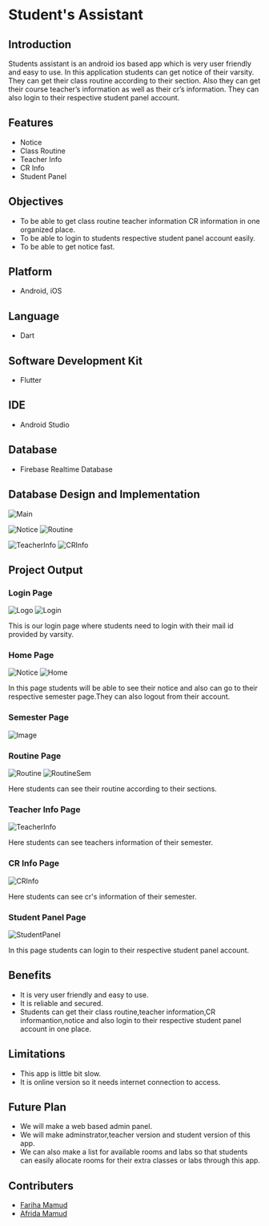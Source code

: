 # Student's Assistant
## Introduction

Students assistant is an android ios based app which is very user friendly  and easy to use. In this application students can get notice of their varsity. They can get their class routine according to their section. Also they can get their course teacher’s information as well as their cr’s information. They can also login to their respective student panel account.


## Features
-	Notice
-	Class Routine
-	Teacher Info
-	CR Info
-	Student Panel

## Objectives
- To be able to get class routine teacher
information CR information in one organized place.
- To be able to login to students respective student panel account easily.
- To be able to get notice fast.
## Platform
-	Android, iOS
## Language
-	Dart
## Software Development Kit
-  Flutter
## IDE
-	Android Studio
## Database
-	Firebase Realtime Database
## Database Design and Implementation

![Main](https://user-images.githubusercontent.com/45858336/83226038-e2332d00-a1a2-11ea-8b3a-227ae397bb35.PNG)

![Notice](https://user-images.githubusercontent.com/45858336/83226041-e3fcf080-a1a2-11ea-8919-57a9be63f6b3.PNG)
![Routine](https://user-images.githubusercontent.com/45858336/83226048-e7907780-a1a2-11ea-98da-8509b09ff5e6.PNG)

![TeacherInfo](https://user-images.githubusercontent.com/45858336/83226054-e95a3b00-a1a2-11ea-903c-1b94cd6bfd64.PNG)
![CRInfo](https://user-images.githubusercontent.com/45858336/83226036-e0696980-a1a2-11ea-8c3c-8e36896dbc47.PNG)


## Project Output
### Login Page

![Logo](https://user-images.githubusercontent.com/45858336/82367038-ffdef480-9a34-11ea-833b-61c4ad30f2c1.jpg)
![Login](https://user-images.githubusercontent.com/45858336/82367082-11280100-9a35-11ea-8e54-1c6c9e98ca2a.jpg) 

This is our login page where students need to login with their mail id provided by varsity.

### Home Page

![Notice](https://user-images.githubusercontent.com/45858336/82367120-1b49ff80-9a35-11ea-8f6d-b436e13f4b71.jpg)
![Home](https://user-images.githubusercontent.com/45858336/82367183-39affb00-9a35-11ea-8d53-e7a11fad8848.jpg) 

In this page students will be able to see their notice and also can go to their respective semester page.They can also logout from their account.

### Semester Page

![Image](https://user-images.githubusercontent.com/45858336/82367198-42083600-9a35-11ea-9500-a6401abca63b.jpg)
 
### Routine Page

![Routine](https://user-images.githubusercontent.com/45858336/82367134-2309a400-9a35-11ea-8a91-1540cd5de814.jpg)
![RoutineSem](https://user-images.githubusercontent.com/45858336/82367171-33ba1a00-9a35-11ea-8401-fd67fb746961.jpg) 

Here students can see their routine according to their sections.

### Teacher Info Page

![TeacherInfo](https://user-images.githubusercontent.com/45858336/82632857-43935300-9c1b-11ea-8e9f-66f183269b34.jpg)

Here students can see teachers information of their semester.

### CR Info Page

![CRInfo](https://user-images.githubusercontent.com/45858336/82632852-40986280-9c1b-11ea-8cb0-a433d0896fb3.jpg)

Here students can see cr's information of their semester.

### Student Panel Page

![StudentPanel](https://user-images.githubusercontent.com/45858336/82632853-42622600-9c1b-11ea-984b-d1233ad247ec.jpg)

In this page students can login to their respective student panel account.

## Benefits
- It is very user friendly and easy to use.
- It is reliable and secured.
- Students can get their class routine,teacher information,CR informantion,notice and also login to their respective student panel account in one place.

## Limitations
- This app is little bit slow.
- It is online version so it needs internet connection to access.

## Future Plan
- We will make a web based admin panel.
- We will make adminstrator,teacher version and student version of this app.
- We can also make a list for available rooms and labs so that students can easily allocate rooms for their extra classes or labs through this app.


## Contributers
- [Fariha Mamud](https://github.com/farihamamud)
- [Afrida Mamud](https://github.com/Afrida07)
